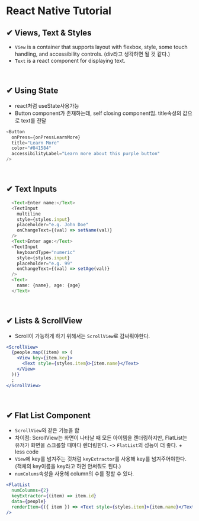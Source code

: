 # React Native Tutorial

## ✔ Views, Text & Styles

- `View` is a container that supports layout with flexbox, style, some touch handling, and accessibility controls. (div라고 생각하면 될 것 같다.)
- `Text` is a react component for displaying text.

<br/>

## ✔ Using State

- react처럼 useState사용가능
- Button component가 존재하는데, self closing component임. title속성의 값으로 text를 전달

```js
<Button
  onPress={onPressLearnMore}
  title="Learn More"
  color="#841584"
  accessibilityLabel="Learn more about this purple button"
/>
```

<br/>

## ✔ Text Inputs

```js
  <Text>Enter name:</Text>
  <TextInput
    multiline
    style={styles.input}
    placeholder="e.g. John Doe"
    onChangeText={(val) => setName(val)}
  />
  <Text>Enter age:</Text>
  <TextInput
    keyboardType="numeric"
    style={styles.input}
    placeholder="e.g. 99"
    onChangeText={(val) => setAge(val)}
  />
  <Text>
    name: {name}, age: {age}
  </Text>
```

<br/>

## ✔ Lists & ScrollView

- Scroll이 가능하게 하기 위해서는 `ScrollView`로 감싸줘야한다.

```jsx
<ScrollView>
  {people.map((item) => (
    <View key={item.key}>
      <Text style={styles.item}>{item.name}</Text>
    </View>
  ))}
  ;
</ScrollView>
```

<br/>

## ✔ Flat List Component

- `ScrollView`와 같은 기능을 함
- 차이점: ScrollView는 화면이 나타날 때 모든 아이템을 렌더링하지만, FlatList는 유저가 화면을 스크롤할 때마다 렌더링한다. -> `FlatList`의 성능이 더 좋다. + less code
- `View`에 key를 넘겨주는 것처럼 `keyExtractor`를 사용해 key를 넘겨주어야한다. (객체의 key이름을 key라고 하면 안써줘도 된다.)
- `numColums`속성을 사용해 column의 수를 정할 수 있다.

```jsx
<FlatList
  numColumns={2}
  keyExtractor={(item) => item.id}
  data={people}
  renderItem={({ item }) => <Text style={styles.item}>{item.name}</Text>}
/>
```

<br/>
